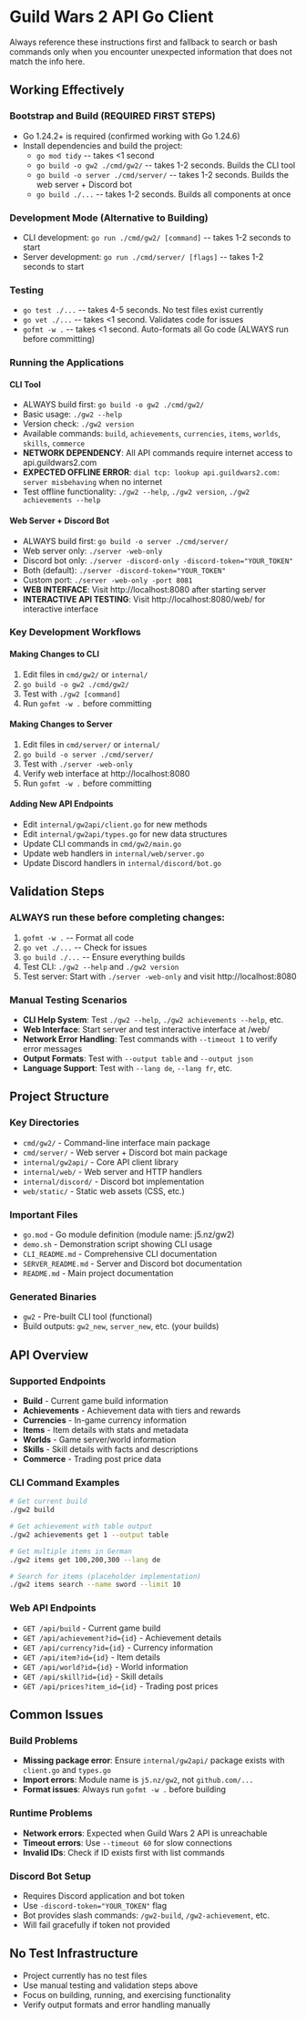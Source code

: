# Guild Wars 2 API Go Client

Always reference these instructions first and fallback to search or bash commands only when you encounter unexpected information that does not match the info here.

## Working Effectively

### Bootstrap and Build (REQUIRED FIRST STEPS)
- Go 1.24.2+ is required (confirmed working with Go 1.24.6)
- Install dependencies and build the project:
  - `go mod tidy` -- takes <1 second
  - `go build -o gw2 ./cmd/gw2/` -- takes 1-2 seconds. Builds the CLI tool
  - `go build -o server ./cmd/server/` -- takes 1-2 seconds. Builds the web server + Discord bot
  - `go build ./...` -- takes 1-2 seconds. Builds all components at once

### Development Mode (Alternative to Building)
- CLI development: `go run ./cmd/gw2/ [command]` -- takes 1-2 seconds to start
- Server development: `go run ./cmd/server/ [flags]` -- takes 1-2 seconds to start

### Testing
- `go test ./...` -- takes 4-5 seconds. No test files exist currently
- `go vet ./...` -- takes <1 second. Validates code for issues
- `gofmt -w .` -- takes <1 second. Auto-formats all Go code (ALWAYS run before committing)

### Running the Applications

#### CLI Tool
- ALWAYS build first: `go build -o gw2 ./cmd/gw2/`
- Basic usage: `./gw2 --help`
- Version check: `./gw2 version`
- Available commands: `build`, `achievements`, `currencies`, `items`, `worlds`, `skills`, `commerce`
- **NETWORK DEPENDENCY**: All API commands require internet access to api.guildwars2.com
- **EXPECTED OFFLINE ERROR**: `dial tcp: lookup api.guildwars2.com: server misbehaving` when no internet
- Test offline functionality: `./gw2 --help`, `./gw2 version`, `./gw2 achievements --help`

#### Web Server + Discord Bot
- ALWAYS build first: `go build -o server ./cmd/server/`
- Web server only: `./server -web-only`
- Discord bot only: `./server -discord-only -discord-token="YOUR_TOKEN"`
- Both (default): `./server -discord-token="YOUR_TOKEN"`
- Custom port: `./server -web-only -port 8081`
- **WEB INTERFACE**: Visit http://localhost:8080 after starting server
- **INTERACTIVE API TESTING**: Visit http://localhost:8080/web/ for interactive interface

### Key Development Workflows

#### Making Changes to CLI
1. Edit files in `cmd/gw2/` or `internal/`
2. `go build -o gw2 ./cmd/gw2/`
3. Test with `./gw2 [command]`
4. Run `gofmt -w .` before committing

#### Making Changes to Server  
1. Edit files in `cmd/server/` or `internal/`
2. `go build -o server ./cmd/server/`
3. Test with `./server -web-only`
4. Verify web interface at http://localhost:8080
5. Run `gofmt -w .` before committing

#### Adding New API Endpoints
- Edit `internal/gw2api/client.go` for new methods
- Edit `internal/gw2api/types.go` for new data structures
- Update CLI commands in `cmd/gw2/main.go`
- Update web handlers in `internal/web/server.go`
- Update Discord handlers in `internal/discord/bot.go`

## Validation Steps

### ALWAYS run these before completing changes:
1. `gofmt -w .` -- Format all code
2. `go vet ./...` -- Check for issues  
3. `go build ./...` -- Ensure everything builds
4. Test CLI: `./gw2 --help` and `./gw2 version`
5. Test server: Start with `./server -web-only` and visit http://localhost:8080

### Manual Testing Scenarios
- **CLI Help System**: Test `./gw2 --help`, `./gw2 achievements --help`, etc.
- **Web Interface**: Start server and test interactive interface at /web/
- **Network Error Handling**: Test commands with `--timeout 1` to verify error messages
- **Output Formats**: Test with `--output table` and `--output json`
- **Language Support**: Test with `--lang de`, `--lang fr`, etc.

## Project Structure

### Key Directories
- `cmd/gw2/` - Command-line interface main package
- `cmd/server/` - Web server + Discord bot main package  
- `internal/gw2api/` - Core API client library
- `internal/web/` - Web server and HTTP handlers
- `internal/discord/` - Discord bot implementation
- `web/static/` - Static web assets (CSS, etc.)

### Important Files
- `go.mod` - Go module definition (module name: j5.nz/gw2)
- `demo.sh` - Demonstration script showing CLI usage
- `CLI_README.md` - Comprehensive CLI documentation
- `SERVER_README.md` - Server and Discord bot documentation
- `README.md` - Main project documentation

### Generated Binaries
- `gw2` - Pre-built CLI tool (functional)
- Build outputs: `gw2_new`, `server_new`, etc. (your builds)

## API Overview

### Supported Endpoints
- **Build** - Current game build information
- **Achievements** - Achievement data with tiers and rewards
- **Currencies** - In-game currency information
- **Items** - Item details with stats and metadata
- **Worlds** - Game server/world information
- **Skills** - Skill details with facts and descriptions
- **Commerce** - Trading post price data

### CLI Command Examples
```bash
# Get current build
./gw2 build

# Get achievement with table output
./gw2 achievements get 1 --output table

# Get multiple items in German
./gw2 items get 100,200,300 --lang de

# Search for items (placeholder implementation)
./gw2 items search --name sword --limit 10
```

### Web API Endpoints
- `GET /api/build` - Current game build
- `GET /api/achievement?id={id}` - Achievement details
- `GET /api/currency?id={id}` - Currency information
- `GET /api/item?id={id}` - Item details
- `GET /api/world?id={id}` - World information
- `GET /api/skill?id={id}` - Skill details
- `GET /api/prices?item_id={id}` - Trading post prices

## Common Issues

### Build Problems
- **Missing package error**: Ensure `internal/gw2api/` package exists with `client.go` and `types.go`
- **Import errors**: Module name is `j5.nz/gw2`, not `github.com/...`
- **Format issues**: Always run `gofmt -w .` before building

### Runtime Problems  
- **Network errors**: Expected when Guild Wars 2 API is unreachable
- **Timeout errors**: Use `--timeout 60` for slow connections
- **Invalid IDs**: Check if ID exists first with list commands

### Discord Bot Setup
- Requires Discord application and bot token
- Use `-discord-token="YOUR_TOKEN"` flag
- Bot provides slash commands: `/gw2-build`, `/gw2-achievement`, etc.
- Will fail gracefully if token not provided

## No Test Infrastructure
- Project currently has no test files
- Use manual testing and validation steps above
- Focus on building, running, and exercising functionality
- Verify output formats and error handling manually